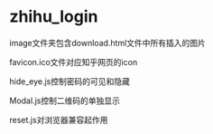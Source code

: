 # zhihu_login
  image文件夹包含download.html文件中所有插入的图片
  
  favicon.ico文件对应知乎网页的icon
  
  hide_eye.js控制密码的可见和隐藏
  
  Modal.js控制二维码的单独显示
  
  reset.js对浏览器兼容起作用
